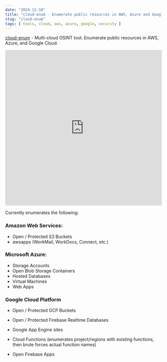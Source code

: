 ```yaml
---
date: "2024-12-10"
title: "cloud-enum - Enumerate public resources in AWS, Azure and Google Cloud"
slug: "cloud-enum"
tags: [ tools, cloud, aws, azure, google, security ]
---
```




[cloud-enum][1] - Multi-cloud OSINT tool. Enumerate public resources in AWS, Azure, and Google Cloud.

<iframe width="100%" height="500px" src="https://www.youtube.com/embed/pTUDJhWJ1m0?utm_source=divinedragon.github.io" title="YouTube video player" frameborder="0" referrerpolicy="strict-origin-when-cross-origin" allowfullscreen></iframe>

Currently enumerates the following:

### Amazon Web Services:
* Open / Protected S3 Buckets
* awsapps (WorkMail, WorkDocs, Connect, etc.)

### Microsoft Azure:
* Storage Accounts
* Open Blob Storage Containers
* Hosted Databases
* Virtual Machines
* Web Apps

### Google Cloud Platform
* Open / Protected GCP Buckets
* Open / Protected Firebase Realtime Databases
* Google App Engine sites
* Cloud Functions (enumerates project/regions with existing functions, then brute forces actual function names)
* Open Firebase Apps



   [1]: https://github.com/initstring/cloud_enum
